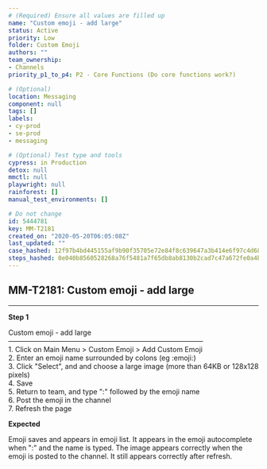 ```yaml
---
# (Required) Ensure all values are filled up
name: "Custom emoji - add large"
status: Active
priority: Low
folder: Custom Emoji
authors: ""
team_ownership: 
- Channels
priority_p1_to_p4: P2 - Core Functions (Do core functions work?)

# (Optional)
location: Messaging
component: null
tags: []
labels: 
- cy-prod
- se-prod
- messaging

# (Optional) Test type and tools
cypress: in Production
detox: null
mmctl: null
playwright: null
rainforest: []
manual_test_environments: []

# Do not change
id: 5444781
key: MM-T2181
created_on: "2020-05-20T06:05:08Z"
last_updated: ""
case_hashed: 12f97b4bd445155af9b90f35705e72e84f8c639647a3b414e6f97c4d689684efd1da452408d3bbb8504374c3e97f2d85
steps_hashed: 0e040b8560528268a76f5481a7f65db8ab8130b2cad7c47a672fe0a4be367a457de1cf078f5b2abbc5ca550167105ae7
---
```


<!-- (Auto-generated) Based on frontmatter's "key" and "name" -->

## MM-T2181: Custom emoji - add large

---

**Step 1**

Custom emoji - add large\
————————————————————————————\
1\. Click on Main Menu > Custom Emoji > Add Custom Emoji\
2\. Enter an emoji name surrounded by colons (eg :emoji:)\
3\. Click "Select", and and choose a large image (more than 64KB or 128x128 pixels)\
4\. Save\
5\. Return to team, and type ":" followed by the emoji name\
6\. Post the emoji in the channel\
7\. Refresh the page

**Expected**

Emoji saves and appears in emoji list. It appears in the emoji autocomplete when ":" and the name is typed. The image appears correctly when the emoji is posted to the channel. It still appears correctly after refresh.
